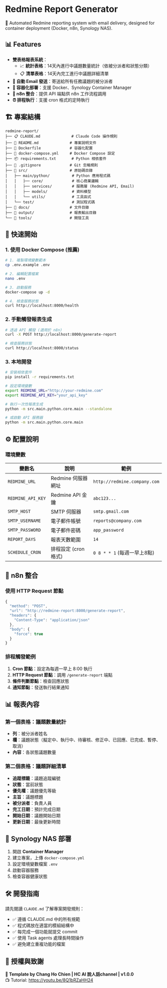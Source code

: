# Redmine Report Generator

🚀 Automated Redmine reporting system with email delivery, designed for container deployment (Docker, n8n, Synology NAS).

## 📊 Features

- **雙表格報表系統**：
  - 📈 **統計表格**：14天內進行中議題數量統計（依被分派者和狀態分類）
  - 📋 **清單表格**：14天內完工進行中議題詳細清單
- **📧 自動 Email 發送**：寄送給所有任務議題的被分派者
- **🐳 容器化部署**：支援 Docker、Synology Container Manager
- **🔗 n8n 整合**：提供 API 端點供 n8n 工作流程調用
- **⏰ 排程執行**：支援 cron 格式的定時執行

## 🏗️ 專案結構

```
redmine-report/
├── 📋 CLAUDE.md              # Claude Code 操作規則
├── 📖 README.md              # 專案說明文件
├── 🐳 Dockerfile             # 容器化配置
├── 🐙 docker-compose.yml     # Docker Compose 設定
├── 📦 requirements.txt       # Python 相依套件
├── 🚫 .gitignore             # Git 忽略規則
├── 📁 src/                   # 原始碼目錄
│   ├── main/python/          # Python 應用程式碼
│   │   ├── core/             # 核心商業邏輯
│   │   ├── services/         # 服務層 (Redmine API, Email)
│   │   ├── models/           # 資料模型
│   │   └── utils/            # 工具函式
│   └── test/                 # 測試程式碼
├── 📁 docs/                  # 文件目錄
├── 📁 output/                # 報表輸出目錄
└── 🔧 tools/                 # 開發工具

```

## 🚀 快速開始

### 1. 使用 Docker Compose (推薦)

```bash
# 1. 複製環境變數範本
cp .env.example .env

# 2. 編輯配置檔案
nano .env

# 3. 啟動服務
docker-compose up -d

# 4. 檢查服務狀態
curl http://localhost:8000/health
```

### 2. 手動觸發報表生成

```bash
# 透過 API 觸發 (適用於 n8n)
curl -X POST http://localhost:8000/generate-report

# 檢查服務狀態
curl http://localhost:8000/status
```

### 3. 本地開發

```bash
# 安裝相依套件
pip install -r requirements.txt

# 設定環境變數
export REDMINE_URL="http://your-redmine.com"
export REDMINE_API_KEY="your_api_key"

# 執行一次性報表生成
python -m src.main.python.core.main --standalone

# 或啟動 API 服務器
python -m src.main.python.core.main
```

## ⚙️ 配置說明

### 環境變數

| 變數名 | 說明 | 範例 |
|--------|------|------|
| `REDMINE_URL` | Redmine 伺服器網址 | `http://redmine.company.com` |
| `REDMINE_API_KEY` | Redmine API 金鑰 | `abc123...` |
| `SMTP_HOST` | SMTP 伺服器 | `smtp.gmail.com` |
| `SMTP_USERNAME` | 電子郵件帳號 | `reports@company.com` |
| `SMTP_PASSWORD` | 電子郵件密碼 | `app_password` |
| `REPORT_DAYS` | 報表天數範圍 | `14` |
| `SCHEDULE_CRON` | 排程設定 (cron 格式) | `0 8 * * 1` (每週一早上8點) |

## 🔧 n8n 整合

### 使用 HTTP Request 節點

```javascript
{
  "method": "POST",
  "url": "http://redmine-report:8000/generate-report",
  "headers": {
    "Content-Type": "application/json"
  },
  "body": {
    "force": true
  }
}
```

### 排程觸發範例

1. **Cron 節點**：設定為每週一早上 8:00 執行
2. **HTTP Request 節點**：調用 `/generate-report` 端點
3. **條件判斷節點**：檢查回應狀態
4. **通知節點**：發送執行結果通知

## 📊 報表內容

### 第一個表格：議題數量統計
- **列**：被分派者姓名
- **欄**：議題狀態（擬定中、執行中、待審核、修正中、已回應、已完成、暫停、取消）
- **內容**：各狀態議題數量

### 第二個表格：議題詳細清單
- **追蹤標籤**：議題追蹤編號
- **狀態**：當前狀態
- **優先權**：議題優先等級
- **主旨**：議題標題
- **被分派者**：負責人員
- **完工日期**：預計完成日期
- **開始日期**：議題開始日期
- **更新日期**：最後更新時間

## 🐳 Synology NAS 部署

1. 開啟 **Container Manager**
2. 建立專案，上傳 `docker-compose.yml`
3. 設定環境變數檔案 `.env`
4. 啟動容器服務
5. 檢查容器健康狀態

## 🛠️ 開發指南

請先閱讀 `CLAUDE.md` 了解專案開發規則：

- ✅ 遵循 CLAUDE.md 中的所有規範
- ✅ 程式碼放在適當的模組結構中
- ✅ 每完成一個功能就提交 commit
- ✅ 使用 Task agents 處理長時間操作
- ✅ 避免建立重複功能的檔案

## 📝 授權與致謝

**🎯 Template by Chang Ho Chien | HC AI 說人話channel | v1.0.0**  
📺 Tutorial: https://youtu.be/8Q1bRZaHH24